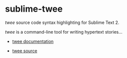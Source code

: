 sublime-twee
============

*twee* source code syntax highlighting for Sublime Text 2.

*twee* is a command-line tool for writing hypertext stories…

* [twee documentation](http://gimcrackd.com/etc/doc/)

* [twee source](https://github.com/tweecode/twee)
